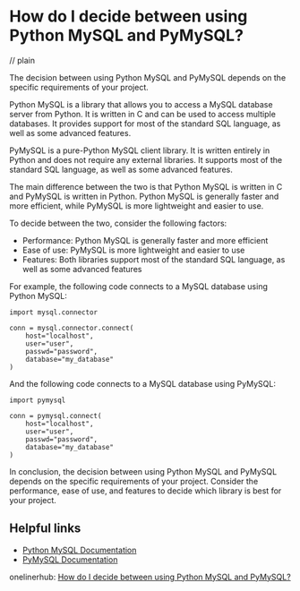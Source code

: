 # How do I decide between using Python MySQL and PyMySQL?
// plain

The decision between using Python MySQL and PyMySQL depends on the specific requirements of your project.

Python MySQL is a library that allows you to access a MySQL database server from Python. It is written in C and can be used to access multiple databases. It provides support for most of the standard SQL language, as well as some advanced features.

PyMySQL is a pure-Python MySQL client library. It is written entirely in Python and does not require any external libraries. It supports most of the standard SQL language, as well as some advanced features.

The main difference between the two is that Python MySQL is written in C and PyMySQL is written in Python. Python MySQL is generally faster and more efficient, while PyMySQL is more lightweight and easier to use.

To decide between the two, consider the following factors:

* Performance: Python MySQL is generally faster and more efficient
* Ease of use: PyMySQL is more lightweight and easier to use
* Features: Both libraries support most of the standard SQL language, as well as some advanced features

For example, the following code connects to a MySQL database using Python MySQL:

```
import mysql.connector

conn = mysql.connector.connect(
    host="localhost",
    user="user",
    passwd="password",
    database="my_database"
)
```

And the following code connects to a MySQL database using PyMySQL:

```
import pymysql

conn = pymysql.connect(
    host="localhost",
    user="user",
    passwd="password",
    database="my_database"
)
```

In conclusion, the decision between using Python MySQL and PyMySQL depends on the specific requirements of your project. Consider the performance, ease of use, and features to decide which library is best for your project.

## Helpful links

* [Python MySQL Documentation](https://dev.mysql.com/doc/connector-python/en/)
* [PyMySQL Documentation](https://pymysql.readthedocs.io/en/latest/)

onelinerhub: [How do I decide between using Python MySQL and PyMySQL?](https://onelinerhub.com/python-mysql/how-do-i-decide-between-using-python-mysql-and-pymysql)